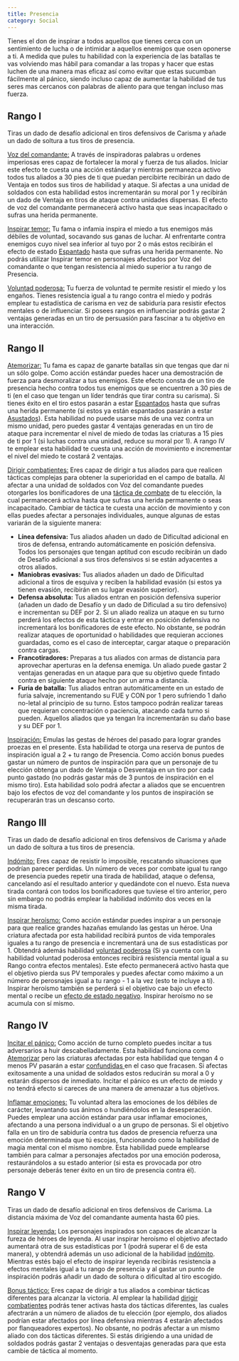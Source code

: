 ```yaml
---
title: Presencia
category: Social
---
```


Tienes el don de inspirar a todos aquellos que tienes cerca con un sentimiento de lucha o de intimidar a aquellos enemigos que osen oponerse a ti. A medida que pules tu habilidad con la experiencia de las batallas te vas volviendo mas hábil para comandar a las tropas y hacer que estas luchen de una manera mas eficaz así como evitar que estas sucumban fácilmente al pánico, siendo incluso capaz de aumentar la habilidad de tus seres mas cercanos con palabras de aliento para que tengan incluso mas fuerza.

## Rango I

Tiras un dado de desafío adicional en tiros defensivos de Carisma y añade un dado de soltura a tus tiros de presencia.

<u>Voz del comandante:</u>  A través de inspiradoras palabras u ordenes imperiosas eres capaz de fortalecer la moral y fuerza de tus aliados. Iniciar este efecto te cuesta una acción estándar y mientras permanezca activo todos tus aliados a 30 pies de ti que puedan percibirte recibirán un dado de Ventaja en todos sus tiros de habilidad y ataque. Si afectas a una unidad de soldados con esta habilidad estos incrementarán su moral por 1 y recibirán un dado de Ventaja en tiros de ataque contra unidades dispersas. El efecto de voz del comandante permanecerá activo hasta que seas incapacitado o sufras una herida permanente.

<u>Inspirar temor:</u> Tu fama o infamia inspira el miedo a tus enemigos más débiles de voluntad, socavando sus ganas de luchar. Al enfrentarte contra enemigos cuyo nivel sea inferior al tuyo por 2 o más estos recibirán el efecto de estado [Espantado](https://raldamain.com/rules/Reglas%20principales/Efectos%20de%20estado.html#espantada) hasta que sufras una herida permanente. No podrás utilizar Inspirar temor en personajes afectados por Voz del comandante o que tengan resistencia al miedo superior a tu rango de Presencia.

<u>Voluntad poderosa:</u> Tu fuerza de voluntad te permite resistir el miedo y los engaños. Tienes resistencia igual a tu rango contra el miedo y podrás emplear tu estadística de carisma en vez de sabiduría para resistir efectos mentales o de influenciar. Si posees rangos en influenciar podrás gastar 2 ventajas generadas en un tiro de persuasión para fascinar a tu objetivo en una interacción.

## Rango II

<u>Atemorizar:</u> Tu fama es capaz de ganarte batallas sin que tengas que dar ni un sólo golpe. Como acción estándar puedes hacer una demostración de fuerza para desmoralizar a tus enemigos. Este efecto consta de un tiro de presencia hecho contra todos tus enemigos que se encuentren a 30 pies de ti (en el caso que tengan un líder tendrás que tirar contra su carisma). Si tienes éxito en el tiro estos pasarán a estar [Espantados](https://raldamain.com/rules/Reglas%20principales/Efectos%20de%20estado.html#espantada) hasta que sufras una herida permanente (si estos ya están espantados pasarán a estar [Asustados](https://raldamain.com/rules/Reglas%20principales/Efectos%20de%20estado.html#asustada)). Esta habilidad no puede usarse más de una vez contra un mismo unidad, pero puedes gastar 4 ventajas generadas en un tiro de ataque para incrementar el nivel de miedo de todas las criaturas a 15 pies de ti por 1 (si luchas contra una unidad, reduce su moral por 1). A rango IV te emplear esta habilidad te cuesta una acción de movimiento e incrementar el nivel del miedo te costará 2 ventajas.

<u>Dirigir combatientes:</u> Eres capaz de dirigir a tus aliados para que realicen tácticas complejas para obtener la superioridad en el campo de batalla. Al afectar a una unidad de soldados con Voz del comandante puedes otorgarles los bonificadores de una  [táctica de combate](https://raldamain.com/rules/Reglas%20adicionales/tacticas%20de%20combate.html) de tu elección, la cual permanecerá activa hasta que sufras una herida permanente o seas incapacitado. Cambiar de táctica te cuesta una acción de movimiento y con ellas puedes afectar a personajes individuales, aunque algunas de estas variarán de la siguiente manera:

- **Línea defensiva:** Tus aliados añaden un dado de Dificultad adicional en tiros de defensa, entrando automáticamente en posición defensiva. Todos los personajes que tengan aptitud con escudo recibirán un dado de Desafío adicional a sus tiros defensivos si se están adyacentes a otros aliados.
- **Maniobras evasivas:** Tus aliados añaden un dado de Dificultad adicional a tiros de esquiva y reciben la habilidad evasión (si estos ya tienen evasión, recibirán en su lugar evasión superior). 
- **Defensa absoluta:** Tus aliados entran en posición defensiva superior (añaden un dado de Desafío y un dado de Dificulad a su tiro defensivo) e incrementan su DEF por 2. Si un aliado realiza un ataque en su turno perderá los efectos de esta táctica y entrar en posición defensiva no incrementará los bonificadores de este efecto. No obstante, se podrán realizar ataques de oportunidad o habilidades que requieran acciones guardadas, como es el caso de interceptar, cargar ataque o preparación contra cargas.
- **Francotiradores:** Preparas a tus aliados con armas de distancia para aprovechar aperturas en la defensa enemiga. Un aliado puede gastar 2 ventajas generadas en un ataque para que su objetivo quede fintado contra en siguiente ataque hecho por un arma a distancia. 
- **Furia de batalla:** Tus aliados entran automáticamente en un estado de furia salvaje, incrementando su FUE y CON por 1 pero sufriendo 1 daño no-letal al principio de su turno. Estos tampoco podrán realizar tareas que requieran concentración o paciencia, atacando cada turno si pueden. Aquellos aliados que ya tengan Ira incrementarán su daño base y su DEF por 1.

<u>Inspiración:</u> Emulas las gestas de héroes del pasado para lograr grandes proezas en el presente. Esta habilidad te otorga una reserva de puntos de inspiración igual a 2 + tu rango de Presencia. Como acción bonus puedes gastar un número de puntos de inspiración para que un personaje de tu elección obtenga un dado de Ventaja o Desventaja en un tiro por cada punto gastado (no podrás gastar más de 3 puntos de inspiración en el mismo tiro). Esta habilidad solo podrá afectar a aliados que se encuentren bajo los efectos de voz del comandante y los puntos de inspiración se recuperarán tras un descanso corto. 

## Rango III

Tiras un dado de desafío adicional en tiros defensivos de Carisma y añade un dado de soltura a tus tiros de presencia.

<u>Indómito:</u> Eres capaz de resistir lo imposible, rescatando situaciones que podrían parecer perdidas. Un número de veces por combate igual tu rango de presencia puedes repetir una tirada de habilidad, ataque o defensa, cancelando así el resultado anterior y quedándote con el nuevo. Esta nueva tirada contará con todos los bonificadores que tuviese el tiro anterior, pero sin embargo no podrás emplear la habilidad indómito dos veces en la misma tirada. 

<u>Inspirar heroísmo:</u> Como acción estándar puedes inspirar a un personaje para que realice grandes hazañas emulando las gestas un héroe. Una criatura afectada por esta habilidad recibirá puntos de vida temporales iguales a tu rango de presencia e incrementará una de sus estadísticas por 1. Obtendrá además habilidad [voluntad poderosa](https://raldamain.com/rules/Rangos/Social/presencia.html#rango-i) (Si ya cuenta con la habilidad voluntad poderosa entonces recibirá resistencia mental igual a su Rango contra efectos mentales). Este efecto permanecerá activo hasta que el objetivo pierda sus PV temporales y puedes afectar como máximo a un número de perosnajes igual a tu rango - 1 a la vez (esto te incluye a ti). Inspirar heroísmo también se perderá si el objetivo cae bajo un efecto mental o recibe un [efecto de estado negativo](https://raldamain.com/rules/Reglas%20principales/Efectos%20de%20estado.html#efectos-de-estado). Inspirar heroísmo no se acumula con sí mismo.

## Rango IV

<u>Incitar el pánico:</u> Como acción de turno completo puedes incitar a tus adversarios a huir descabelladamente. Esta habilidad funciona como [Atemorizar](https://raldamain.com/rules/Rangos/Social/presencia.html#rango-ii) pero las criaturas afectadas por esta habilidad que tengan 4 o menos PV pasarán a estar [confundidas ](https://raldamain.com/rules/Reglas%20principales/Efectos%20de%20estado.html#confundida) en el caso que fracasen. Si afectas exitosamente a una unidad de soldados estos reducirán su moral a 0 y estarán dispersos de inmediato. Incitar el pánico es un efecto de miedo y no tendrá efecto si careces de una manera de amenazar a tus objetivos.

<u>Inflamar emociones:</u> Tu voluntad altera las emociones de los débiles de carácter, levantando sus ánimos o hundiéndolos en la desesperación. Puedes emplear una acción estándar para usar inflamar emociones, afectando a una persona individual o a un grupo de personas. Si el objetivo falla en un tiro de sabiduría contra tus dados de presencia refuerza una emoción determinada que tú escojas, funcionando como la habilidad de magia mental con el mismo nombre. Esta habilidad puede emplearse también para calmar a personajes afectados por una emoción poderosa, restaurándolos a su estado anterior (si esta es provocada por otro personaje deberás tener éxito en un tiro de presencia contra él).

## Rango V

Tiras un dado de desafío adicional en tiros defensivos de Carisma. La distancia máxima de Voz del comandante aumenta hasta 60 pies.

<u>Inspirar leyenda:</u> Los personajes inspirados son capaces de alcanzar la fureza de héroes de leyenda. Al usar inspirar heroísmo el objetivo afectado aumentará otra de sus estadísticas por 1 (podrá superar el 6 de esta manera), y obtendrá además un uso adicional de la habilidad [indómito](https://raldamain.com/rules/Rangos/Social/presencia.html#rango-iii). Mientras estés bajo el efecto de inspirar leyenda recibirás resistencia a efectos mentales igual a tu rango de presencia y al gastar un punto de inspiración podrás añadir un dado de soltura o dificultad al tiro escogido.

<u>Bonus táctico:</u> Eres capaz de dirigir a tus aliados a combinar tácticas diferentes para alcanzar la victoria. Al emplear la habilidad [dirigir combatientes](https://raldamain.com/rules/Rangos/Social/presencia.html#rango-ii) podrás tener activas hasta dos tácticas diferentes, las cuales afectrarán a un número de aliados de tu elección (por ejemplo, dos aliados podrían estar afectados por línea defensiva mientras 4 estarán afectados por flanqueadores expertos). No obsante, no podrás afectar a un mismo aliado con dos tácticas diferentes. Si estás dirigiendo a una unidad de soldados podrás gastar 2 ventajas o desventajas generadas para que esta cambie de táctica al momento.

